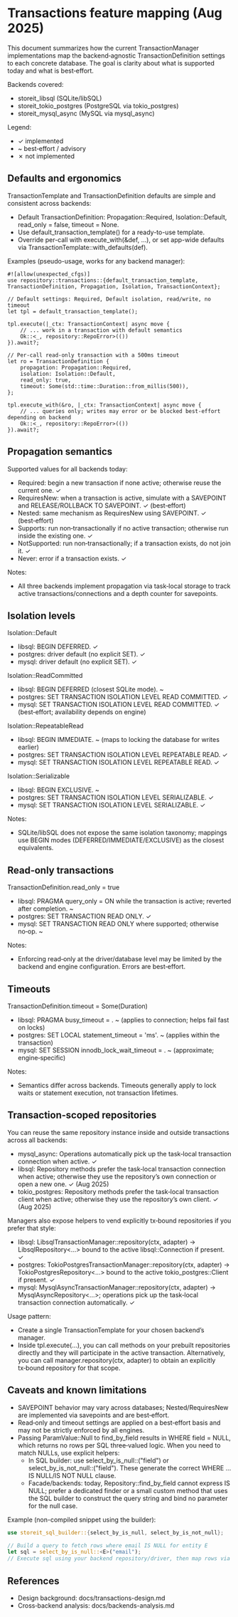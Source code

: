 # Transactions feature mapping (Aug 2025)

This document summarizes how the current TransactionManager implementations map the backend‑agnostic TransactionDefinition settings to each concrete database. The goal is clarity about what is supported today and what is best‑effort.

Backends covered:
- storeit_libsql (SQLite/libSQL)
- storeit_tokio_postgres (PostgreSQL via tokio_postgres)
- storeit_mysql_async (MySQL via mysql_async)

Legend:
- ✓ implemented
- ~ best‑effort / advisory
- ✗ not implemented

## Defaults and ergonomics

TransactionTemplate and TransactionDefinition defaults are simple and consistent across backends:
- Default TransactionDefinition: Propagation::Required, Isolation::Default, read_only = false, timeout = None.
- Use default_transaction_template() for a ready-to-use template.
- Override per-call with execute_with(&def, ...), or set app-wide defaults via TransactionTemplate::with_defaults(def).

Examples (pseudo-usage, works for any backend manager):

```ignore
#![allow(unexpected_cfgs)]
use repository::transactions::{default_transaction_template, TransactionDefinition, Propagation, Isolation, TransactionContext};

// Default settings: Required, Default isolation, read/write, no timeout
let tpl = default_transaction_template();

tpl.execute(|_ctx: TransactionContext| async move {
    // ... work in a transaction with default semantics
    Ok::<_, repository::RepoError>(())
}).await?;

// Per-call read-only transaction with a 500ms timeout
let ro = TransactionDefinition {
    propagation: Propagation::Required,
    isolation: Isolation::Default,
    read_only: true,
    timeout: Some(std::time::Duration::from_millis(500)),
};

tpl.execute_with(&ro, |_ctx: TransactionContext| async move {
    // ... queries only; writes may error or be blocked best‑effort depending on backend
    Ok::<_, repository::RepoError>(())
}).await?;
```

## Propagation semantics

Supported values for all backends today:
- Required: begin a new transaction if none active; otherwise reuse the current one. ✓
- RequiresNew: when a transaction is active, simulate with a SAVEPOINT and RELEASE/ROLLBACK TO SAVEPOINT. ✓ (best‑effort)
- Nested: same mechanism as RequiresNew using SAVEPOINT. ✓ (best‑effort)
- Supports: run non‑transactionally if no active transaction; otherwise run inside the existing one. ✓
- NotSupported: run non‑transactionally; if a transaction exists, do not join it. ✓
- Never: error if a transaction exists. ✓

Notes:
- All three backends implement propagation via task‑local storage to track active transactions/connections and a depth counter for savepoints.

## Isolation levels

Isolation::Default
- libsql: BEGIN DEFERRED. ✓
- postgres: driver default (no explicit SET). ✓
- mysql: driver default (no explicit SET). ✓

Isolation::ReadCommitted
- libsql: BEGIN DEFERRED (closest SQLite mode). ~
- postgres: SET TRANSACTION ISOLATION LEVEL READ COMMITTED. ✓
- mysql: SET TRANSACTION ISOLATION LEVEL READ COMMITTED. ✓ (best‑effort; availability depends on engine)

Isolation::RepeatableRead
- libsql: BEGIN IMMEDIATE. ~ (maps to locking the database for writes earlier)
- postgres: SET TRANSACTION ISOLATION LEVEL REPEATABLE READ. ✓
- mysql: SET TRANSACTION ISOLATION LEVEL REPEATABLE READ. ✓

Isolation::Serializable
- libsql: BEGIN EXCLUSIVE. ~
- postgres: SET TRANSACTION ISOLATION LEVEL SERIALIZABLE. ✓
- mysql: SET TRANSACTION ISOLATION LEVEL SERIALIZABLE. ✓

Notes:
- SQLite/libSQL does not expose the same isolation taxonomy; mappings use BEGIN modes (DEFERRED/IMMEDIATE/EXCLUSIVE) as the closest equivalents.

## Read‑only transactions

TransactionDefinition.read_only = true
- libsql: PRAGMA query_only = ON while the transaction is active; reverted after completion. ~
- postgres: SET TRANSACTION READ ONLY. ✓
- mysql: SET TRANSACTION READ ONLY where supported; otherwise no‑op. ~

Notes:
- Enforcing read‑only at the driver/database level may be limited by the backend and engine configuration. Errors are best‑effort.

## Timeouts

TransactionDefinition.timeout = Some(Duration)
- libsql: PRAGMA busy_timeout = <millis>. ~ (applies to connection; helps fail fast on locks)
- postgres: SET LOCAL statement_timeout = '<millis>ms'. ~ (applies within the transaction)
- mysql: SET SESSION innodb_lock_wait_timeout = <secs>. ~ (approximate; engine‑specific)

Notes:
- Semantics differ across backends. Timeouts generally apply to lock waits or statement execution, not transaction lifetimes.

## Transaction‑scoped repositories

You can reuse the same repository instance inside and outside transactions across all backends:
- mysql_async: Operations automatically pick up the task‑local transaction connection when active. ✓
- libsql: Repository methods prefer the task‑local transaction connection when active; otherwise they use the repository’s own connection or open a new one. ✓ (Aug 2025)
- tokio_postgres: Repository methods prefer the task‑local transaction client when active; otherwise they use the repository’s own client. ✓ (Aug 2025)

Managers also expose helpers to vend explicitly tx‑bound repositories if you prefer that style:
- libsql: LibsqlTransactionManager::repository(ctx, adapter) -> LibsqlRepository<...> bound to the active libsql::Connection if present. ✓
- postgres: TokioPostgresTransactionManager::repository(ctx, adapter) -> TokioPostgresRepository<...> bound to the active tokio_postgres::Client if present. ✓
- mysql: MysqlAsyncTransactionManager::repository(ctx, adapter) -> MysqlAsyncRepository<...>; operations pick up the task‑local transaction connection automatically. ✓

Usage pattern:
- Create a single TransactionTemplate<M> for your chosen backend’s manager.
- Inside tpl.execute(...), you can call methods on your prebuilt repositories directly and they will participate in the active transaction. Alternatively, you can call manager.repository(ctx, adapter) to obtain an explicitly tx‑bound repository for that scope.

## Caveats and known limitations

- SAVEPOINT behavior may vary across databases; Nested/RequiresNew are implemented via savepoints and are best‑effort.
- Read‑only and timeout settings are applied on a best‑effort basis and may not be strictly enforced by all engines.
- Passing ParamValue::Null to find_by_field results in WHERE field = NULL, which returns no rows per SQL three‑valued logic. When you need to match NULLs, use explicit helpers:
  - In SQL builder: use select_by_is_null::<E>("field") or select_by_is_not_null::<E>("field"). These generate the correct WHERE ... IS NULL/IS NOT NULL clause.
  - Facade/backends: today, Repository::find_by_field cannot express IS NULL; prefer a dedicated finder or a small custom method that uses the SQL builder to construct the query string and bind no parameter for the null case.

Example (non-compiled snippet using the builder):
```rust
use storeit_sql_builder::{select_by_is_null, select_by_is_not_null};

// Build a query to fetch rows where email IS NULL for entity E
let sql = select_by_is_null::<E>("email");
// Execute sql using your backend repository/driver, then map rows via your RowAdapter.
```

## References

- Design background: docs/transactions-design.md
- Cross‑backend analysis: docs/backends-analysis.md
